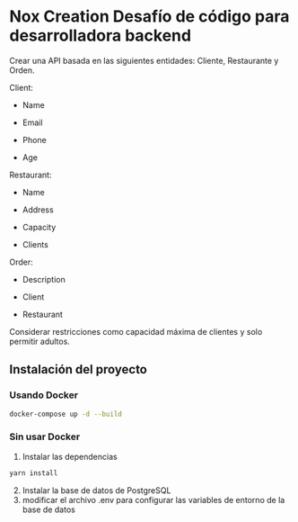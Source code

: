 # Nox Creation Desafío de código para desarrolladora backend
Crear una API basada en las siguientes entidades: Cliente, Restaurante y Orden.

Client: 

- Name 

- Email 

- Phone 

- Age 

Restaurant: 

- Name 

- Address 

- Capacity 

- Clients 

Order: 

- Description 

- Client 

- Restaurant

 

Considerar restricciones como capacidad máxima de clientes y solo permitir adultos.

## Instalación del proyecto

### Usando Docker

```bash
docker-compose up -d --build
```
### Sin usar Docker

1. Instalar las dependencias
```bash
yarn install
```
2. Instalar la base de datos de PostgreSQL
3. modificar el archivo .env para configurar las variables de entorno de la base de datos